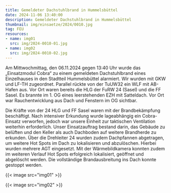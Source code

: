 ```yaml
---
title: Gemeldeter Dachstuhlbrand in Hummelsbüttel
date: 2024-11-06 13:40:00
description: Gemeldeter Dachstuhlbrand in Hummelsbüttel
thumbnail: img/einsaetze/2024/0010.jpg
tag: FEU
resources:
- name: img01
  src: img/2024-0010-01.jpg
- name: img02
  src: img/2024-0010-02.jpg
---
```


Am Mittwochmittag, den 06.11.2024 gegen 13:40 Uhr wurde das „Einsatzmodul Cobra“ zu einem gemeldeten Dachstuhlbrand eines Einzelhauses in den Stadtteil Hummelsbüttel alarmiert.
Wir wurden mit GKW und LF-TH zugeordnet.
Parallel rückte von der TuUW32 ein WLF mit AB-Hafen aus.
Vor Ort waren bereits die HLG der FuRW 24 (Sasel) und die FF Sasel.
Es brannte im 1. OG eines leerstehenden EZH mit Satteldach.
Vor Ort war Rauchentwicklung aus Dach und Fenstern im OG sichtbar. 

Die Kräfte von der 24 HLG und FF Sasel waren mit der Brandbekämpfung beschäftigt.
Nach intensiver Erkundung wurde lageabhängig ein Cobra-Einsatz verworfen, jedoch war unsere Einheit zur taktischen Ventilation weiterhin erforderlich.
Unser Einsatzauftrag bestand darin, das Gebäude zu belüften und den Keller als auch Dachboden auf weitere Brandherde zu erkunden.
Über die Drehleiter 24 wurden zudem Dachpfannen abgetragen, um weitere Hot Spots im Dach zu lokalisieren und abzulöschen.
Hierbei wurden mehrere AGT eingesetzt.
Mit der Wärmebildkamera konnten zudem im weiteren Verlauf Hot Spots erfolgreich lokalisiert, geöffnet und abgelöscht werden.
Die vollständige Brandausbreitung ins Dach konnte gestoppt werden.

{{< image src="img01" >}}  

{{< image src="img02" >}}  
